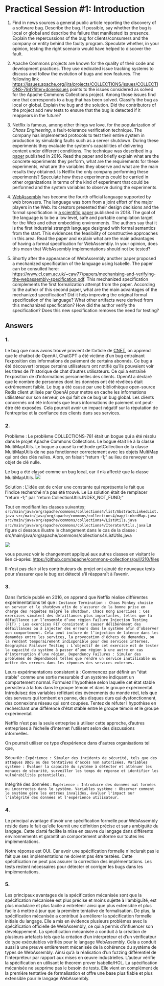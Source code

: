 # Practical Session #1: Introduction

1. Find in news sources a general public article reporting the discovery of a software bug. Describe the bug. If possible, say whether the bug is local or global and describe the failure that manifested its presence. Explain the repercussions of the bug for clients/consumers and the company or entity behind the faulty program. Speculate whether, in your opinion, testing the right scenario would have helped to discover the fault.

2. Apache Commons projects are known for the quality of their code and development practices. They use dedicated issue tracking systems to discuss and follow the evolution of bugs and new features. The following link https://issues.apache.org/jira/projects/COLLECTIONS/issues/COLLECTIONS-794?filter=doneissues points to the issues considered as solved for the Apache Commons Collections project. Among those issues find one that corresponds to a bug that has been solved. Classify the bug as local or global. Explain the bug and the solution. Did the contributors of the project add new tests to ensure that the bug is detected if it reappears in the future?

3. Netflix is famous, among other things we love, for the popularization of *Chaos Engineering*, a fault-tolerance verification technique. The company has implemented protocols to test their entire system in production by simulating faults such as a server shutdown. During these experiments they evaluate the system's capabilities of delivering content under different conditions. The technique was described in [a paper](https://arxiv.org/ftp/arxiv/papers/1702/1702.05843.pdf) published in 2016. Read the paper and briefly explain what are the concrete experiments they perform, what are the requirements for these experiments, what are the variables they observe and what are the main results they obtained. Is Netflix the only company performing these experiments? Speculate how these experiments could be carried in other organizations in terms of the kind of experiment that could be performed and the system variables to observe during the experiments.

4. [WebAssembly](https://webassembly.org/) has become the fourth official language supported by web browsers. The language was born from a joint effort of the major players in the Web. Its creators presented their design decisions and the formal specification in [a scientific paper](https://people.mpi-sws.org/~rossberg/papers/Haas,%20Rossberg,%20Schuff,%20Titzer,%20Gohman,%20Wagner,%20Zakai,%20Bastien,%20Holman%20-%20Bringing%20the%20Web%20up%20to%20Speed%20with%20WebAssembly.pdf) published in 2018. The goal of the language is to be a low level, safe and portable compilation target for the Web and other embedding environments. The authors say that it is the first industrial strength language designed with formal semantics from the start. This evidences the feasibility of constructive approaches in this area. Read the paper and explain what are the main advantages of having a formal specification for WebAssembly. In your opinion, does this mean that WebAssembly implementations should not be tested? 

5.  Shortly after the appearance of WebAssembly another paper proposed a mechanized specification of the language using Isabelle. The paper can be consulted here: https://www.cl.cam.ac.uk/~caw77/papers/mechanising-and-verifying-the-webassembly-specification.pdf. This mechanized specification complements the first formalization attempt from the paper. According to the author of this second paper, what are the main advantages of the mechanized specification? Did it help improving the original formal specification of the language? What other artifacts were derived from this mechanized specification? How did the author verify the specification? Does this new specification removes the need for testing?

## Answers
### 1.
Le bug que nous avons trouvé provient de l’article de [CNET](https://www.cnet.com/tech/services-and-software/chatgpt-bug-exposed-some-subscribers-payment-info/), on apprend que le chatbot de OpenAI, ChatGPT a été victime d’un bug entraînant l’exposition des informations de paiement de certains abonnés. Ce bug a été découvert lorsque certains utilisateurs ont notifié qu’ils pouvaient voir les titres de l’historique de chat d’autres utilisateurs. Ce qui a entraîné l’exposition de d’informations personnelles des clients. OpenAI a déclaré que le nombre de personnes dont les données ont été révélées était extrêmement faible. Le bug a été causé par une bibliothèque open-source Redis client utilisée par OpenAI pour mettre en cache les informations utilisateur sur son serveur, ce qui fait de ce bug un bug global. Les clients concernés ont été informés que leurs informations de paiement ont peut-être été exposées. Cela pourrait avoir un impact négatif sur la réputation de l’entreprise et la confiance des clients dans ses services.

### 2.
Problème :
Le problème COLLECTIONS-781 était un bogue qui a été résolu dans le projet Apache Commons Collections. Le bogue était lié à la classe MultiMapUtils. Le bogue a causé la méthode getCollection de la classe MultiMapUtils de ne pas fonctionner correctement avec les objets MultiMap qui ont des clés nulles.
Alors, on faisait “return -1;” au lieu de renvoyer un objet de clé nulle.

Le bug a été classé comme un bug local, car il n’a affecté que la classe MultiMapUtils.
![](https://drive.google.com/uc?export=download&id=1g-H-bU3QTg1c_84An-oEFK-VjvE4G0mE)

Solution :
L'idée est de créer une constante qui représente le fait que l'indice recherché n'a pas été trouvé. Le La solution était de remplacer “return -1;” par “return CollectionUtils.INDEX_NOT_FUND;”

Tout en modifiant les classes suivantes:
``
src/main/java/org/apache/commons/collections4/list/AbstractLinkedList.java
src/main/java/org/apache/commons/collections4/map/LinkedMap.java
src/main/java/org/apache/commons/collections4/ListUtils.java
src/main/java/org/apache/commons/collections4/IteratorUtils.java
``
La figure ci dessous illustre le changement dans le cas de la classe : src/main/java/org/apache/commons/collections4/ListUtils.java

![](https://drive.google.com/uc?export=download&id=1KGt4MKlwq4L5W2X72J3ZUbqbVP_R6ASo)

vous pouvez voir le changement appliqué aux autres classes en visitant le lien ci-après: https://github.com/apache/commons-collections/pull/210/files

Il n’est pas clair si les contributeurs du projet ont ajouté de nouveaux tests pour s’assurer que le bug est détecté s’il réapparaît à l’avenir.

### 3.
Dans l’article publié en 2016, on apprend que Netflix réalise différentes expérimentations tel que :
``
Instance Termination : Chaos Monkey choisie un serveur et le shutdown afin de s’assurer de la bonne prise en charge des requêtes malgré le shutdown.
Chaos Kong Exercises : Ces exercices simulent des défaillances plus importantes, telles que la défaillance sur l’ensemble d’une région
Failure Injection Testing (FIT) : Les exercices FIT consistent à causer délibérément des défaillances ou à injecter des erreurs dans le système afin d’observer son comportement. Cela peut inclure de l’injection de latence dans les demandes entre les services, la provocation d'échecs de demandes, ou la rendant temporairement indisponible pour des services internes.
Geographic Failover Testing : L’objectif de cet exercice est de tester la capacité du système à passer d’une région à une autre en cas d'interruption d’une région.
Dependency Failures : Simuler des problèmes de dépendances telles que rendre un service inutilisable ou mettre des erreurs dans les réponses des services externes.
``

Leurs expérimentations consistent à :
Commencez par définir un "état stable" comme une sortie mesurable d'un système indiquant un comportement normal.
Formulez l'hypothèse selon laquelle cet état stable persistera à la fois dans le groupe témoin et dans le groupe expérimental.
Introduisez des variables reflétant des événements du monde réel, tels que des serveurs qui tombent en panne, des disques durs qui dysfonctionnent, des connexions réseau qui sont coupées.
Tentez de réfuter l'hypothèse en recherchant une différence d'état stable entre le groupe témoin et le groupe expérimental.

Netflix n’est pas la seule entreprise à utiliser cette approche, d’autres entreprises à l’échelle d’internet l'utilisent selon des discussions informelles.

On pourrait utiliser ce type d’expérience dans d'autres organisations tel que,

Sécurité :
``
Expérience : Simuler des incidents de sécurité, tels que des attaques DDoS ou des tentatives d'accès non autorisées.
Variables système : Évaluer la capacité du système à détecter et atténuer les menaces de sécurité, surveiller les temps de réponse et identifier les vulnérabilités potentielles.
``

Intégrité des données :
``
Expérience : Introduire des données mal formées ou incorrectes dans le système.
Variables système : Observer comment le système gère les entrées invalides, évaluer l'impact sur l'intégrité des données et l'expérience utilisateur.
``


### 4.

Le principal avantage d'avoir une spécification formelle pour WebAssembly réside dans le fait qu'elle fournit une définition précise et sans ambiguïté du langage. Cette clarté facilite la mise en œuvre du langage dans différents environnements et garantit un comportement uniforme sur toutes les implémentations.

Notre réponse est OUI. Car avoir une spécification formelle n'inclurait pas le fait que ses implémentations ne doivent pas être testées. Cette spécification ne peut pas assurer la correction des implémentations. Les tests restent nécessaires pour détecter et corriger les bugs dans les implémentations.



### 5.
Les principaux avantages de la spécification mécanisée sont que la spécification mécanisée est plus précise et moins sujette à l'ambiguïté, est plus modulaire et plus facile à entretenir ainsi que plus extensible et plus facile à mettre à jour que la première tentative de formalisation. De plus, la spécification mécanisée a contribué à améliorer la spécification formelle initiale du langage. Elle a mis en évidence plusieurs problèmes avec la spécification officielle de WebAssembly, ce qui a permis d'influencer son développement.
La spécification mécanisée a conduit à la création de plusieurs artefacts tels que la création d’un interpréteur et d’un vérificateur de type exécutables vérifiés pour le langage WebAssembly. Cela a conduit aussi à une preuve entièrement mécanisée de la cohérence du système de types de WebAssembly. Ainsi qu’à la réalisation d’un fuzzing différentiel de l'interpréteur par rapport aux mises en œuvre industrielles.
L’auteur vérifie la spécification en utilisant le theorem prover Isabelle/HOL.
La spécification mécanisée ne supprime pas le besoin de tests. Elle vient en complément de la première tentative de formalisation et offre une base plus fiable et plus extensible pour le langage WebAssembly.
